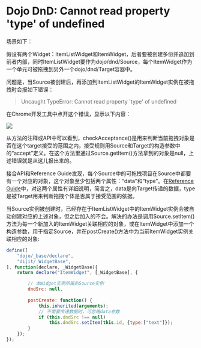 # Dojo DnD: Cannot read property 'type' of undefined

场景如下：

假设有两个Widget：ItemListWidget和ItemWidget，后者要被创建多份并追加到前者内部，同时ItemListWidget要作为dojo/dnd/Source，每个ItemWidget作为一个单元可被拖拽到另外一个dojo/dnd/Target容器中。

问题是，当Source被创建后，再添加到ItemListWidget的ItemWidget实例在被拖拽时会报如下错误：

> Uncaught TypeError: Cannot read property 'type' of undefined

在Chrome开发工具中点开这个错误，显示以下内容：

![](http://pic.yupoo.com/leninlee/D0dD4euT/cULuA.png)

从方法的注释或API中可以看到，checkAcceptance()是用来判断当前拖拽对象是否在这个target接受的范围之内，接受规则用Source和Target的构造参数中的“accept”定义。在这个方法里通过Source.getItem()方法拿到的对象是null，上述错误就是从这儿报出来的。

接合API和Reference Guide发现，每个Source中的可拖拽项目在Source中都要有一个对应的对象，这个对象至少包括两个属性：“data”和“type”。在[Reference Guide](http://dojotoolkit.org/reference-guide/1.9/dojo/dnd.html)中，对这两个属性有详细说明，简言之，data是向Target传递的数据，type是被Target用来判断拖拽个体是否属于接受范围的依据。

当Source实例被创建时，已经存在于ItemListWidget中的ItemWidget实例会被自动创建对应的上述对象，但之后加入的不会。解决的办法是调用Source.setItem()方法为每一个新加入的ItemWidget关联相应的对象，或在ItemWidget中添加一个构造参数，用于指定Source，并在postCreate()方法中为当前ItemWidget实例关联相应的对象:

```javascript
define([
    "dojo/_base/declare",
    "dijit/_WidgetBase",
], function(declare, _WidgetBase){
    return declare("ItemWidget", [_WidgetBase], {

        // 本Widget实例所属的Source实例
        dndSrc: null,
        
        postCreate: function() {
            this.inherited(arguments);
            // 不需要传递数据时，可忽略data参数
            if (this.dndSrc !== null)
                this.dndSrc.setItem(this.id, {type:["text"]});
        }
    });
});
```

